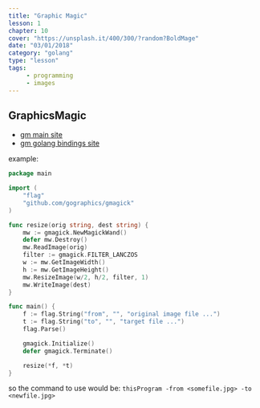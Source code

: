 ```yaml
---
title: "Graphic Magic"
lesson: 1
chapter: 10
cover: "https://unsplash.it/400/300/?random?BoldMage"
date: "03/01/2018"
category: "golang"
type: "lesson"
tags:
     - programming
     - images
---
```


## GraphicsMagic

- [gm main site](http://aheckmann.github.io/gm/)
- [gm golang bindings site](https://github.com/gographics/gmagick)

example: 
```Go
package main

import (
    "flag"
    "github.com/gographics/gmagick"
)

func resize(orig string, dest string) {
    mw := gmagick.NewMagickWand()
    defer mw.Destroy()
    mw.ReadImage(orig)
    filter := gmagick.FILTER_LANCZOS
    w := mw.GetImageWidth()
    h := mw.GetImageHeight()
    mw.ResizeImage(w/2, h/2, filter, 1)
    mw.WriteImage(dest)
}

func main() {
    f := flag.String("from", "", "original image file ...")
    t := flag.String("to", "", "target file ...")
    flag.Parse()

    gmagick.Initialize()
    defer gmagick.Terminate()

    resize(*f, *t)
}
```

so the command to use would be: `thisProgram -from <somefile.jpg> -to <newfile.jpg>`